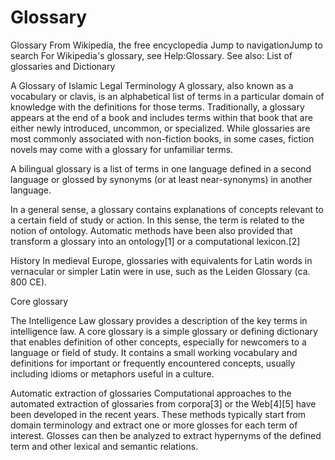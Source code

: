# Glossary

Glossary
From Wikipedia, the free encyclopedia
Jump to navigationJump to search
For Wikipedia's glossary, see Help:Glossary.
See also: List of glossaries and Dictionary

A Glossary of Islamic Legal Terminology
A glossary, also known as a vocabulary or clavis, is an alphabetical list of terms in a particular domain of knowledge with the definitions for those terms. Traditionally, a glossary appears at the end of a book and includes terms within that book that are either newly introduced, uncommon, or specialized. While glossaries are most commonly associated with non-fiction books, in some cases, fiction novels may come with a glossary for unfamiliar terms.

A bilingual glossary is a list of terms in one language defined in a second language or glossed by synonyms (or at least near-synonyms) in another language.

In a general sense, a glossary contains explanations of concepts relevant to a certain field of study or action. In this sense, the term is related to the notion of ontology. Automatic methods have been also provided that transform a glossary into an ontology[1] or a computational lexicon.[2]

History
In medieval Europe, glossaries with equivalents for Latin words in vernacular or simpler Latin were in use, such as the Leiden Glossary (ca. 800 CE).

Core glossary

The Intelligence Law glossary provides a description of the key terms in intelligence law.
A core glossary is a simple glossary or defining dictionary that enables definition of other concepts, especially for newcomers to a language or field of study. It contains a small working vocabulary and definitions for important or frequently encountered concepts, usually including idioms or metaphors useful in a culture.

Automatic extraction of glossaries
Computational approaches to the automated extraction of glossaries from corpora[3] or the Web[4][5] have been developed in the recent years. These methods typically start from domain terminology and extract one or more glosses for each term of interest. Glosses can then be analyzed to extract hypernyms of the defined term and other lexical and semantic relations.
